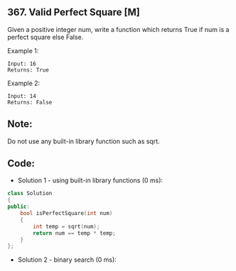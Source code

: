 ## 367. Valid Perfect Square [M]
Given a positive integer num, write a function which returns True if num is a perfect square else False.

Example 1: 
```
Input: 16
Returns: True
```


Example 2: 
```
Input: 14
Returns: False
```


## Note: 
Do not use any built-in library function such as sqrt.  

## Code:
- Solution 1 - using built-in library functions (0 ms):
```c++
class Solution 
{
public:
    bool isPerfectSquare(int num) 
    {
        int temp = sqrt(num);
        return num == temp * temp;
    }
};
```

- Solution 2 - binary search (0 ms):
```c++

```
